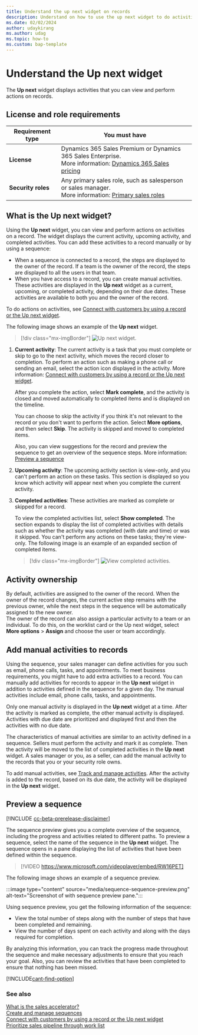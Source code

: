 ```yaml
---
title: Understand the up next widget on records
description: Understand on how to use the up next widget to do activities on your records through sales accelerator.
ms.date: 02/02/2024
author: udaykirang
ms.author: udag
ms.topic: how-to 
ms.custom: bap-template
---
```


# Understand the Up next widget

The **Up next** widget displays activities that you can view and perform actions on records. 

## License and role requirements
| Requirement type | You must have |  
|-----------------------|---------|
| **License** | Dynamics 365 Sales Premium or Dynamics 365 Sales Enterprise. <br>More information: [Dynamics 365 Sales pricing](https://dynamics.microsoft.com/sales/pricing/) |
| **Security roles** | Any primary sales role, such as salesperson or sales manager.<br>  More information: [Primary sales roles](security-roles-for-sales.md#primary-sales-roles)|

## What is the Up next widget?

Using the **Up next** widget, you can view and perform actions on activities on a record. The widget displays the current activity, upcoming activity, and completed activities. You can add these activities to a record manually or by using a sequence:

- When a sequence is connected to a record, the steps are displayed to the owner of the record. If a team is the owwner of the record, the steps are displayed to all the users in that team. 
- When you have access to a record, you can create manual activities. These activities are displayed in the **Up next** widget as a current, upcoming, or completed activity, depending on their due dates. These activities are available to both you and the owner of the record.  

To do actions on activities, see [Connect with customers by using a record or the Up next widget](connect-with-customers.md).

The following image shows an example of the **Up next** widget.    

> [!div class="mx-imgBorder"]
> ![Up next widget.](media/sa-up-next-widget.png "Up next widget")    

1. **Current activity**: The current activity is a task that you must complete or skip to go to the next activity, which moves the record closer to completion. To perform an action such as making a phone call or sending an email, select the action icon displayed in the activity. More information: [Connect with customers by using a record or the Up next widget](connect-with-customers.md).   

   After you complete the action, select **Mark complete**, and the activity is closed and moved automatically to completed items and is displayed on the timeline.

   You can choose to skip the activity if you think it's not relevant to the record or you don't want to perform the action. Select **More options**, and then select **Skip**. The activity is skipped and moved to completed items.
   
    Also, you can view suggestions for the record and preview the sequence to get an overview of the sequence steps. More information: [Preview a sequence](#preview-a-sequence) 

2. **Upcoming activity**: The upcoming activity section is view-only, and you can't perform an action on these tasks. This section is displayed so you know which activity will appear next when you complete the current activity.

3. **Completed activities**: These activities are marked as complete or skipped for a record.

     To view the completed activities list, select **Show completed**. The section expands to display the list of completed activities with details such as whether the activity was completed (with date and time) or was it skipped. You can't perform any actions on these tasks; they're view-only. The following image is an example of an expanded section of completed items.

     > [!div class="mx-imgBorder"]
     > ![View completed activities.](media/sa-view-completed-activities.png "View completed activities")   

## Activity ownership  

By default, activities are assigned to the owner of the record. When the owner of the record changes, the current active step remains with the previous owner, while the next steps in the sequence will be automatically assigned to the new owner.  
The owner of the record can also assign a particular activity to a team or an individual. To do this, on the worklist card or the Up next widget, select **More options** > **Assign** and choose the user or team accordingly.

## Add manual activities to records

Using the sequence, your sales manager can define activities for you such as email, phone calls, tasks, and appointments. To meet business requirements, you might have to add extra activities to a record. You can manually add activities for records to appear in the **Up next** widget in addition to activities defined in the sequence for a given day. The manual activities include email, phone calls, tasks, and appointments.

Only one manual activity is displayed in the **Up next** widget at a time. After the activity is marked as complete, the other manual activity is displayed. Activities with due date are prioritized and displayed first and then the activities with no due date. 

The characteristics of manual activities are similar to an activity defined in a sequence. Sellers must perform the activity and mark it as complete. Then the activity will be moved to the list of completed activities in the **Up next** widget. A sales manager or you, as a seller, can add the manual activity to the records that you or your security role owns.

To add manual activities, see [Track and manage activities](manage-activities.md). After the activity is added to the record, based on its due date, the activity will be displayed in the **Up next** widget.  

## Preview a sequence

[!INCLUDE [cc-beta-prerelease-disclaimer](../includes/cc-beta-prerelease-disclaimer.md)]

The sequence preview gives you a complete overview of the sequence, including the progress and activities related to different paths. To preview a sequence, select the name of the sequence in the **Up next** widget. The sequence opens in a pane displaying the list of activities that have been defined within the sequence.

> [!VIDEO https://www.microsoft.com/videoplayer/embed/RW16PET]

The following image shows an example of a sequence preview.

:::image type="content" source="media/sequence-sequence-preview.png" alt-text="Screenshot of with sequence preview pane.":::

Using sequence preview, you get the following information of the sequence:  

- View the total number of steps along with the number of steps that have been completed and remaining. 
- View the number of days spent on each activity and along with the days required for completion.

By analyzing this information, you can track the progress made throughout the sequence and make necessary adjustments to ensure that you reach your goal. Also, you can review the activities that have been completed to ensure that nothing has been missed.

[!INCLUDE[cant-find-option](../includes/cant-find-option.md)]

### See also

[What is the sales accelerator?](sales-accelerator-intro.md)  
[Create and manage sequences](create-manage-sequences.md)  
[Connect with customers by using a record or the Up next widget](connect-with-customers.md)  
[Prioritize sales pipeline through work list](prioritize-sales-pipeline-through-work-list.md)  

